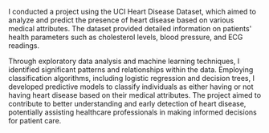 I conducted a project using the UCI Heart Disease Dataset, which aimed to analyze and predict the presence of heart disease based on various medical attributes. The dataset provided detailed information on patients' health parameters such as cholesterol levels, blood pressure, and ECG readings. 

Through exploratory data analysis and machine learning techniques, I identified significant patterns and relationships within the data. Employing classification algorithms, including logistic regression and decision trees, I developed predictive models to classify individuals as either having or not having heart disease based on their medical attributes. The project aimed to contribute to better understanding and early detection of heart disease, potentially assisting healthcare professionals in making informed decisions for patient care.
